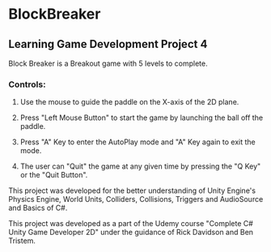 # BlockBreaker
## Learning Game Development Project 4

Block Breaker is a Breakout game with 5 levels to complete.

### Controls:

1. Use the mouse to guide the paddle on the X-axis of the 2D plane.

2. Press "Left Mouse Button" to start the game by launching the ball off the paddle.

3. Press "A" Key to enter the AutoPlay mode and "A" Key again to exit the mode.

4. The user can "Quit" the game at any given time by pressing the "Q Key" or the "Quit Button".

This project was developed for the better understanding of Unity Engine's Physics Engine, World Units, Colliders, Collisions, Triggers and AudioSource and Basics of C#.

This project was developed as a part of the Udemy course "Complete C# Unity Game Developer 2D" under the guidance of Rick Davidson and Ben Tristem.

